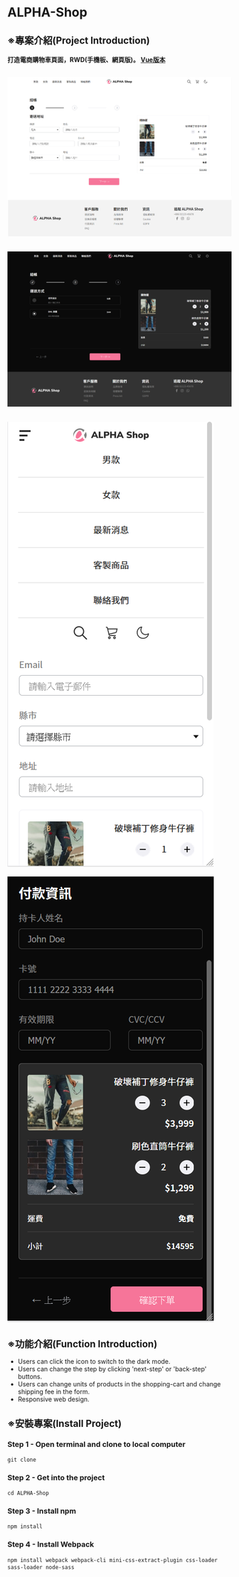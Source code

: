 # ALPHA-Shop 
## ※專案介紹(Project Introduction)
#### 打造電商購物車頁面，RWD(手機板、網頁版)。 [Vue版本](https://github.com/yukai1023/Vue-ALPHA-Shop)
![image](https://github.com/yukai1023/ALPHA-Shop/blob/main/images/web-light.png)
-
![image](https://github.com/yukai1023/ALPHA-Shop/blob/main/images/web-dark.png)
-
![image](https://github.com/yukai1023/ALPHA-Shop/blob/main/images/phone-light.png)
-
![image](https://github.com/yukai1023/ALPHA-Shop/blob/main/images/phone-dark.png)

## ※功能介紹(Function Introduction)
* Users can click the icon to switch to the dark mode.
* Users can change the step by clicking 'next-step' or 'back-step' buttons.
* Users can change units of products in the shopping-cart and change shipping fee in the form. 
* Responsive web design.

## ※安裝專案(Install Project)

### Step 1 - Open terminal and clone to local computer
    git clone 
### Step 2 - Get into the project
    cd ALPHA-Shop
### Step 3 - Install npm
    npm install
### Step 4 - Install Webpack
    npm install webpack webpack-cli mini-css-extract-plugin css-loader sass-loader node-sass
